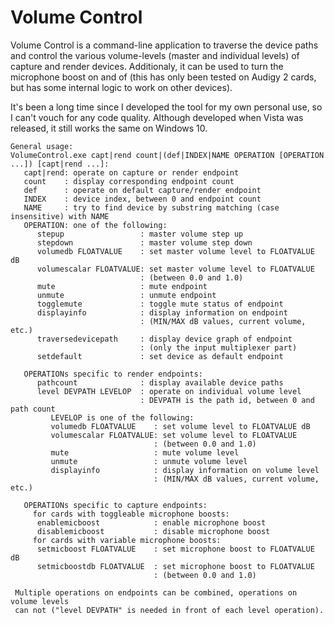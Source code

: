 # Volume Control

Volume Control is a command-line application to traverse the device paths and control the various volume-levels (master and individual levels) of capture and render devices.
Additionaly, it can be used to turn the microphone boost on and of (this has only been tested on Audigy 2 cards, but has some internal logic to work on other devices). 

It's been a long time since I developed the tool for my own personal use, so I can't vouch for any code quality.
Although developed when Vista was released, it still works the same on Windows 10.

```
General usage:
VolumeControl.exe capt|rend count|(def|INDEX|NAME OPERATION [OPERATION ...]) [capt|rend ...]:
   capt|rend: operate on capture or render endpoint
   count    : display corresponding endpoint count
   def      : operate on default capture/render endpoint
   INDEX    : device index, between 0 and endpoint count
   NAME     : try to find device by substring matching (case insensitive) with NAME
   OPERATION: one of the following:
      stepup                 : master volume step up
      stepdown               : master volume step down
      volumedb FLOATVALUE    : set master volume level to FLOATVALUE dB
      volumescalar FLOATVALUE: set master volume level to FLOATVALUE
                             : (between 0.0 and 1.0)
      mute                   : mute endpoint
      unmute                 : unmute endpoint
      togglemute             : toggle mute status of endpoint
      displayinfo            : display information on endpoint
                             : (MIN/MAX dB values, current volume, etc.)
      traversedevicepath     : display device graph of endpoint
                             : (only the input multiplexer part)
      setdefault             : set device as default endpoint

   OPERATIONs specific to render endpoints:
      pathcount              : display available device paths
      level DEVPATH LEVELOP  : operate on individual volume level
                             : DEVPATH is the path id, between 0 and path count
         LEVELOP is one of the following:
         volumedb FLOATVALUE    : set volume level to FLOATVALUE dB
         volumescalar FLOATVALUE: set volume level to FLOATVALUE
                                : (between 0.0 and 1.0)
         mute                   : mute volume level
         unmute                 : unmute volume level
         displayinfo            : display information on volume level
                                : (MIN/MAX dB values, current volume, etc.)

   OPERATIONs specific to capture endpoints:
     for cards with toggleable microphone boosts:
      enablemicboost            : enable microphone boost
      disablemicboost           : disable microphone boost
     for cards with variable microphone boosts:
      setmicboost FLOATVALUE    : set microphone boost to FLOATVALUE dB
      setmicboostdb FLOATVALUE  : set microphone boost to FLOATVALUE
                                : (between 0.0 and 1.0)

 Multiple operations on endpoints can be combined, operations on volume levels
 can not ("level DEVPATH" is needed in front of each level operation).
```
